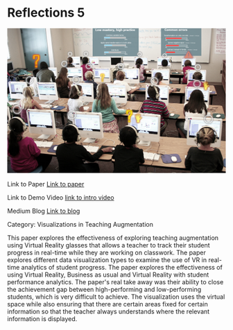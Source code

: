 Reflections 5
===

![Screenshot from Paper](/images/lumilo.png)

Link to Paper
[Link to paper](http://kenholstein.com/AIED_2018_TeacherAI_Experiment.pdf)

Link to Demo Video
[link to intro video](https://www.youtube.com/watch?v=W-5-SLTRFPc&t=12s)

Medium Blog
[Link to blog](https://medium.com/lumilo)

Category: Visualizations in Teaching Augmentation

This paper explores the effectiveness of exploring teaching augmentation using Virtual Reality glasses that allows a teacher to track their student progress in real-time while they are working on classwork. The paper explores different data visualization types to examine the use of VR in real-time analytics of student progress. The paper explores the effectiveness of using Virtual Reality, Business as usual and Virtual Reality with student performance analytics. The paper's real take away was their ability to close the achievement gap between high-performing and low-performing students, which is very difficult to achieve. The visualization uses the virtual space while also ensuring that there are certain areas fixed for certain information so that the teacher always understands where the relevant information is displayed.
